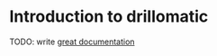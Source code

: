 # Introduction to drillomatic

TODO: write [great documentation](http://jacobian.org/writing/what-to-write/)
